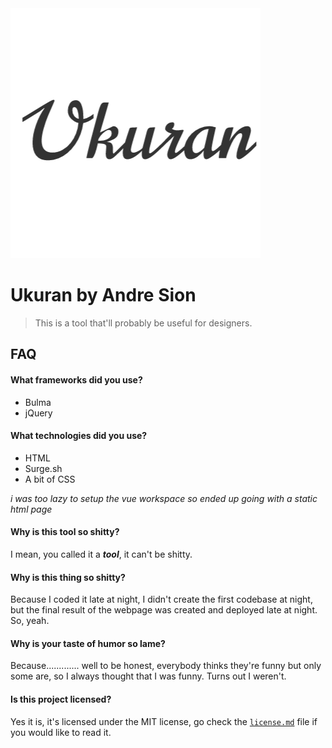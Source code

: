 <img src="files/logo.png" alt="Ukuran Logo">

# Ukuran by Andre Sion

> This is a tool that'll probably be useful for designers.

## FAQ

#### What frameworks did you use?

- Bulma
- jQuery


#### What technologies did you use?

- HTML
- Surge.sh
- A bit of CSS

_i was too lazy to setup the vue workspace so ended up going with a static html page_

#### Why is this tool so shitty?

I mean, you called it a _**tool**_, it can't be shitty.

#### Why is this thing so shitty?

Because I coded it late at night, I didn't create the first codebase at night, but the final result of the webpage was created and deployed late at night. So, yeah.

#### Why is your taste of humor so lame?

Because............. well to be honest, everybody thinks they're funny but only some are, so I always thought that I was funny. Turns out I weren't.

#### Is this project licensed?

Yes it is, it's licensed under the MIT license, go check the [`license.md`](https://github.com/caxvis/ukuran/blob/master/license.md) file if you would like to read it.
